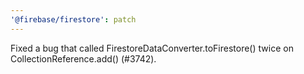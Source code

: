 ```yaml
---
'@firebase/firestore': patch
---
```


Fixed a bug that called FirestoreDataConverter.toFirestore() twice on CollectionReference.add() (#3742).
